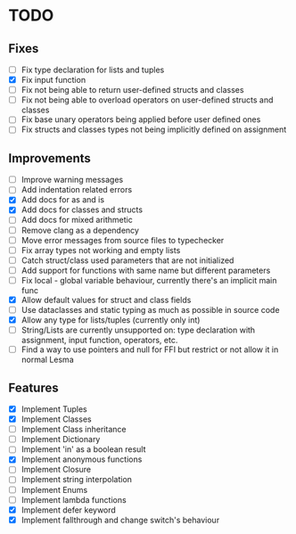 # TODO

## Fixes
- [ ] Fix type declaration for lists and tuples
- [x] Fix input function
- [ ] Fix not being able to return user-defined structs and classes
- [ ] Fix not being able to overload operators on user-defined structs and classes
- [ ] Fix base unary operators being applied before user defined ones
- [ ] Fix structs and classes types not being implicitly defined on assignment

## Improvements
- [ ] Improve warning messages
- [ ] Add indentation related errors
- [x] Add docs for as and is
- [x] Add docs for classes and structs
- [ ] Add docs for mixed arithmetic
- [ ] Remove clang as a dependency
- [ ] Move error messages from source files to typechecker
- [ ] Fix array types not working and empty lists
- [ ] Catch struct/class used parameters that are not initialized
- [ ] Add support for functions with same name but different parameters
- [ ] Fix local - global variable behaviour, currently there's an implicit main func
- [x] Allow default values for struct and class fields
- [ ] Use dataclasses and static typing as much as possible in source code
- [x] Allow any type for lists/tuples (currently only int)
- [ ] String/Lists are currently unsupported on: type declaration with assignment, input function, operators, etc.
- [ ] Find a way to use pointers and null for FFI but restrict or not allow it in normal Lesma

## Features
- [x] Implement Tuples
- [x] Implement Classes
- [ ] Implement Class inheritance
- [ ] Implement Dictionary
- [ ] Implement 'in' as a boolean result
- [x] Implement anonymous functions
- [ ] Implement Closure
- [ ] Implement string interpolation
- [ ] Implement Enums
- [ ] Implement lambda functions
- [x] Implement defer keyword
- [x] Implement fallthrough and change switch's behaviour